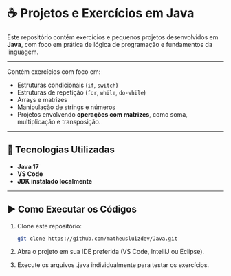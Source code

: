 # ☕ Projetos e Exercícios em Java

Este repositório contém exercícios e pequenos projetos desenvolvidos em **Java**, com foco em prática de lógica de programação e fundamentos da linguagem.

---

Contém exercícios com foco em:
- Estruturas condicionais (`if`, `switch`)
- Estruturas de repetição (`for`, `while`, `do-while`)
- Arrays e matrizes
- Manipulação de strings e números
- Projetos envolvendo **operações com matrizes**, como soma, multiplicação e transposição.

---

## 🚀 Tecnologias Utilizadas
- **Java 17** 
- **VS Code** 
- **JDK instalado localmente**

---

## ▶️ Como Executar os Códigos

1. Clone este repositório:
   ```bash
   git clone https://github.com/matheusluizdev/Java.git
   
2. Abra o projeto em sua IDE preferida (VS Code, IntelliJ ou Eclipse).

3. Execute os arquivos .java individualmente para testar os exercícios.
